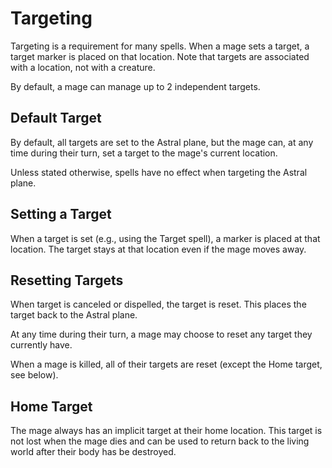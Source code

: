 # Targeting

Targeting is a requirement for many spells. When a mage sets a target, a target marker is placed on that location. Note that targets are associated with a location, not with a creature.

By default, a mage can manage up to 2 independent targets.

## Default Target

By default, all targets are set to the Astral plane, but the mage can, at any time during their turn, set a target to the
mage's current location.

Unless stated otherwise, spells have no effect when targeting the Astral plane.

## Setting a Target

When a target is set (e.g., using the Target spell), a marker is placed at that location. The target stays at that location even if the mage moves away.

## Resetting Targets

When target is canceled or dispelled, the target is reset. This places the target back to the Astral plane.

At any time during their turn, a mage may choose to reset any target they currently have.

When a mage is killed, all of their targets are reset (except the Home target, see below).

## Home Target

The mage always has an implicit target at their home location. This target is not lost when the mage dies and can be used to return back to the living world after their body has be destroyed.
